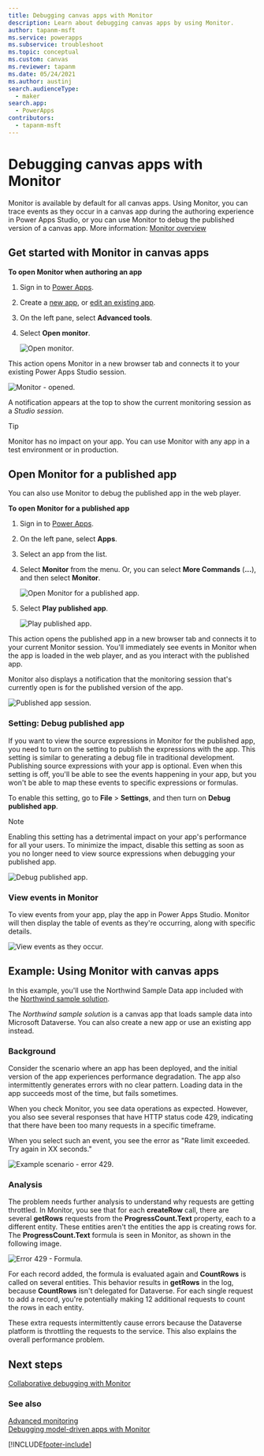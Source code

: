 ```yaml
---
title: Debugging canvas apps with Monitor
description: Learn about debugging canvas apps by using Monitor.
author: tapanm-msft
ms.service: powerapps
ms.subservice: troubleshoot
ms.topic: conceptual
ms.custom: canvas
ms.reviewer: tapanm
ms.date: 05/24/2021
ms.author: austinj
search.audienceType: 
  - maker
search.app: 
  - PowerApps
contributors:
  - tapanm-msft
---
```


# Debugging canvas apps with Monitor

Monitor is available by default for all canvas apps. Using Monitor, you can trace events as they occur in a canvas app during the authoring experience in Power Apps Studio, or you can use Monitor to debug the published version of a canvas app. More information: [Monitor overview](monitor-overview.md)

## Get started with Monitor in canvas apps
<!--markdownlint-disable MD036-->
**To open Monitor when authoring an app**

1. Sign in to [Power Apps](https://make.powerapps.com/).

1. Create a [new app](canvas-apps/get-started-test-drive.md), or [edit an existing app](canvas-apps/edit-app.md).

1. On the left pane, select **Advanced tools**.

1. Select **Open monitor**.

    ![Open monitor.](media/monitor/open-monitor.png "Open monitor")

This action opens Monitor in a new browser tab and connects it to your existing Power Apps Studio session.

![Monitor - opened.](media/monitor/monitor-opened.png "Monitor - opened")

A notification appears at the top to show the current monitoring session as a *Studio session*.

> [!TIP]
> Monitor has no impact on your app. You can use Monitor with any app in
a test environment or in production.

<a name="open-monitor-for-published-app"></a>
## Open Monitor for a published app

You can also use Monitor to debug the published app in the web player.

**To open Monitor for a published app**

1. Sign in to [Power Apps](https://make.powerapps.com/).

1. On the left pane, select **Apps**.

1. Select an app from the list.

1. Select **Monitor** from the menu. Or, you can select **More
    Commands** (**...**), and then select **Monitor**.

    ![Open Monitor for a published app.](media/monitor/open-published-app-monitor.png "Open Monitor for a published app")

1. Select **Play published app**.

    ![Play published app.](media/monitor/play-published-app.png "Play published app")

This action opens the published app in a new browser tab and connects it to your current Monitor session. You'll immediately see events in Monitor when the app is loaded in the web player, and as you interact with the published app.

Monitor also displays a notification that the monitoring session that's currently open is for the published version of the app.

![Published app session.](media/monitor/published-app-session.png "Published app session")

### Setting: Debug published app

If you want to view the source expressions in Monitor for the published app, you need to turn on the setting to publish the expressions with the app. This setting is similar to generating a debug file in traditional development. Publishing source expressions with your app is optional. Even when this setting is off, you'll be able to see the events happening in your app, but you won't be able to map these events to specific expressions or formulas.

To enable this setting, go to **File** > **Settings**, and then turn on **Debug published app**.

> [!NOTE]
> Enabling this setting has a detrimental impact on your app's performance for all your users. To minimize the impact, disable this setting as soon as you no longer need to view source expressions when debugging your published app.

![Debug published app.](media/monitor/debug-published-app.png "Debug published app")

### View events in Monitor

To view events from your app, play the app in Power Apps Studio. Monitor will then
display the table of events as they're occurring, along with specific details.

![View events as they occur.](media/monitor/monitor-events-occurring.png "View events as they occur")

## Example: Using Monitor with canvas apps

In this example, you'll use the Northwind Sample Data app included with
the [Northwind sample solution](canvas-apps/northwind-install.md).

The *Northwind sample solution* is a canvas app that loads sample data into Microsoft Dataverse. You can also create a new app or use an existing app instead.

### Background

Consider the scenario where an app has been deployed, and the initial version of the app experiences performance degradation. The app also intermittently generates errors with no clear pattern. Loading data in the app succeeds most of the time, but fails sometimes.

When you check Monitor, you see data operations as expected. However, you also see several responses that have HTTP status code 429, indicating that there have been too many requests in a specific timeframe.

When you select such an event, you see the error as "Rate limit exceeded. Try again in XX seconds."

![Example scenario - error 429.](media/monitor/error-429.png "Example scenario - error 429")

### **Analysis**

The problem needs further analysis to understand why requests are getting
throttled. In Monitor, you see that for each **createRow** call, there are
several **getRows** requests from the **ProgressCount.Text** property, each to a different entity. These entities aren't the entities the app is creating rows for. The **ProgressCount.Text** formula is seen in Monitor, as shown in the following image.

![Error 429 - Formula.](media/monitor/error-429-formula.png "Error 429 - Formula")

For each record added, the formula is evaluated again and **CountRows** is
called on several entities. This behavior results in **getRows** in the log,
because **CountRows** isn't delegated for Dataverse. For each single
request to add a record, you're potentially making 12 additional requests to
count the rows in each entity.

These extra requests intermittently cause errors because the Dataverse platform is throttling the requests to the service. This also explains the overall performance problem.

## Next steps

[Collaborative debugging with Monitor](monitor-collaborative-debugging.md)

### See also

[Advanced monitoring](monitor-advanced.md)  
[Debugging model-driven apps with Monitor](monitor-modelapps.md)


[!INCLUDE[footer-include](../includes/footer-banner.md)]
